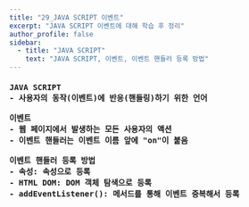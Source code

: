 ```yaml
---
title: "29_JAVA SCRIPT 이벤트"
excerpt: "JAVA SCRIPT 이벤트에 대해 학습 후 정리"
author_profile: false
sidebar:
  - title: "JAVA SCRIPT"
    text: "JAVA SCRIPT, 이벤트, 이벤트 핸들러 등록 방법"
---
```

<h4>
<pre>
JAVA SCRIPT
- 사용자의 동작(이벤트)에 반응(핸들링)하기 위한 언어<br>
이벤트
- 웹 페이지에서 발생하는 모든 사용자의 액션
- 이벤트 핸들러는 이벤트 이름 앞에 "on"이 붙음<br>
이벤트 핸들러 등록 방법
- 속성: 속성으로 등록
- HTML DOM: DOM 객체 탐색으로 등록
- addEventListener(): 메서드를 통해 이벤트 중복해서 등록 
</pre>
</h4>

